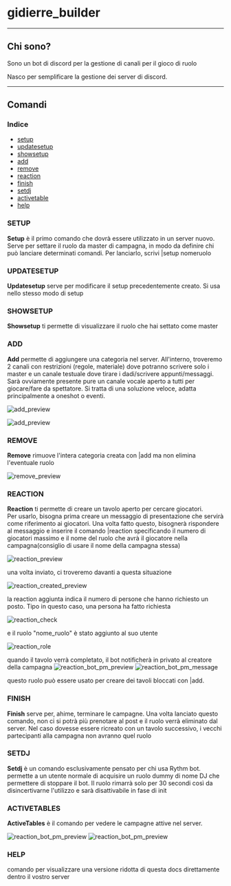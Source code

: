 # gidierre_builder

***

## Chi sono?

Sono un bot di discord per la gestione di canali per il gioco di ruolo

Nasco per semplificare la gestione dei server di discord.

***

## Comandi

### Indice

- [setup](#setup)
- [updatesetup](#updatesetup)
- [showsetup](#showsetup)
- [add](#add)
- [remove](#remove)
- [reaction](#reaction)
- [finish](#finish)
- [setdj](#setdj)
- [activetable](#activetables)
- [help](#help)

### SETUP

**Setup** è il primo comando che dovrà essere utilizzato in un server nuovo. Serve per settare il ruolo da master di campagna, in modo da definire chi può lanciare determinati comandi. Per lanciarlo, scrivi |setup nomeruolo

### UPDATESETUP

**Updatesetup** serve per modificare il setup precedentemente creato. Si usa nello stesso modo di setup

### SHOWSETUP

**Showsetup** ti permette di visualizzare il ruolo che hai settato come master

### ADD 

**Add** permette di aggiungere una categoria nel server. All'interno, troveremo 2 canali con restrizioni (regole, materiale) dove potranno scrivere solo i master e un canale testuale dove tirare i dadi/scrivere appunti/messaggi. Sarà ovviamente presente pure un canale vocale aperto a tutti per giocare/fare da spettatore. Si tratta di una soluzione veloce, adatta principalmente a oneshot o eventi. 

![add_preview](/img_docs/add_preview.PNG)

![add_preview](/img_docs/add.PNG)

### REMOVE 

**Remove** rimuove l'intera categoria creata con |add ma non elimina l'eventuale ruolo

![remove_preview](/img_docs/remove_preview.PNG)

### REACTION

**Reaction** ti permette di creare un tavolo aperto per cercare giocatori.  
Per usarlo, bisogna prima creare un messaggio di presentazione che servirà come riferimento ai giocatori. Una volta fatto questo, bisognerà rispondere al messaggio e inserire il comando |reaction
specificando il numero di giocatori massimo e il nome del ruolo che avrà il giocatore nella campagna(consiglio di usare il nome della campagna stessa)

![reaction_preview](/img_docs/reaction_preview.PNG)

una volta inviato, ci troveremo davanti a questa situazione

![reaction_created_preview](/img_docs/created_preview.PNG)

la reaction aggiunta indica il numero di persone che hanno richiesto un posto. Tipo in questo caso, una persona ha fatto richiesta

![reaction_check](/img_docs/reaction_check.PNG) 

e il ruolo "nome_ruolo" è stato aggiunto al suo utente 

![reaction_role](/img_docs/reaction_role.PNG) 

quando il tavolo verrà completato, il bot notificherà in privato al creatore della campagna
![reaction_bot_pm_preview](/img_docs/reaction_bot_pm_preview.PNG) 
![reaction_bot_pm_message](/img_docs/reaction_bot_pm_message.PNG) 

questo ruolo può essere usato per creare dei tavoli bloccati con |add.

### FINISH

**Finish** serve per, ahime, terminare le campagne. Una volta lanciato questo comando, non ci si potrà più prenotare al post e il ruolo verrà eliminato dal server. Nel caso dovesse essere ricreato con un tavolo successivo, i vecchi partecipanti alla campagna non avranno quel ruolo


### SETDJ

**Setdj** è un comando esclusivamente pensato per chi usa Rythm bot. 
permette a un utente normale di acquisire un ruolo dummy di nome DJ che permettere di stoppare il bot. Il ruolo rimarrà solo per 30 secondi così da disincertivarne l'utilizzo e sarà disattivabile in fase di init    

### ACTIVETABLES

**ActiveTables** è il comando per vedere le campagne attive nel server. 

![reaction_bot_pm_preview](/img_docs/activetables_empty.PNG) ![reaction_bot_pm_preview](/img_docs/activetables_full.PNG) 


### HELP

comando per visualizzare una versione ridotta di questa docs direttamente dentro il vostro server